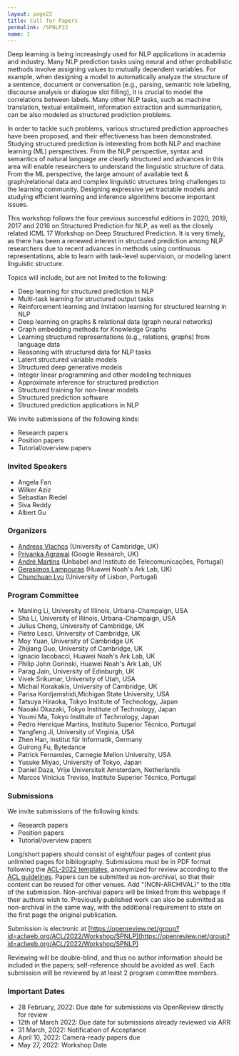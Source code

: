 ```yaml
---
layout: page22
title: Call for Papers
permalink: /SPNLP22
name: 1
---
```


Deep learning is being increasingly used for NLP applications in academia and industry. Many NLP prediction tasks using neural and other probabilistic methods involve assigning values to mutually dependent variables. For example, when designing a model to automatically analyze the structure of a sentence, document or conversation (e.g., parsing, semantic role labeling, discourse analysis or dialogue slot filling), it is crucial to model the correlations between labels. Many other NLP tasks, such as machine translation, textual entailment, information extraction and summarization, can be also modeled as structured prediction problems.

In order to tackle such problems, various structured prediction approaches have been proposed, and their effectiveness has been demonstrated. Studying structured prediction is interesting from both NLP and machine learning (ML) perspectives. From the NLP perspective, syntax and semantics of natural language are clearly structured and advances in this area will enable researchers to understand the linguistic structure of data. From the ML perspective, the large amount of available text & graph/relational data and complex linguistic structures bring challenges to the learning community. Designing expressive yet tractable models and studying efficient learning and inference algorithms become important issues.

This workshop follows the four previous successful editions in 2020, 2019, 2017 and 2016 on Structured Prediction for NLP, as well as the closely related ICML 17 Workshop on Deep Structured Prediction. It is very timely, as there has been a renewed interest in structured prediction among NLP researchers due to recent advances in methods using continuous representations, able to learn with task-level supervision, or modeling latent linguistic structure.

Topics will include, but are not limited to the following:

*  Deep learning for structured prediction in NLP
*  Multi-task learning for structured output tasks
*  Reinforcement learning and imitation learning for structured learning in NLP
*  Deep learning on graphs & relational data (graph neural networks)
*  Graph embedding methods for Knowledge Graphs
*  Learning structured representations (e.g., relations, graphs) from language data
*  Reasoning with structured data for NLP tasks
*  Latent structured variable models
*  Structured deep generative models
*  Integer linear programming and other modeling techniques
*  Approximate inference for structured prediction
*  Structured training for non-linear models
*  Structured prediction software
*  Structured prediction applications in NLP

We invite submissions of the following kinds:
*  Research papers
*  Position papers
*  Tutorial/overview papers

### Invited Speakers
 
- Angela Fan
- Wilker Aziz
- Sebastian Riedel
- Siva Reddy
- Albert Gu


### Organizers

* [Andreas Vlachos](https://andreasvlachos.github.io) (University of Cambridge, UK)
* [Priyanka Agrawal](https://sites.google.com/site/priyankaagr17) (Google Research, UK)
* [André Martins](https://andre-martins.github.io) (Unbabel and Instituto de Telecomunicações, Portugal)
* [Gerasimos Lampouras](https://glampouras.github.io/) (Huawei Noah's Ark Lab, UK)
* [Chunchuan Lyu]() (University of Lisbon, Portugal)

### Program Committee

* Manling Li, University of Illinois, Urbana-Champaign, USA
* Sha Li, University of Illinois, Urbana-Champaign, USA
* Julius Cheng, University of Cambridge, UK
* Pietro Lesci, University of Cambridge, UK
* Moy Yuan, University of Cambridge UK
* Zhijiang Guo, University of Cambridge, UK
* Ignacio Iacobacci, Huawei Noah's Ark Lab, UK
* Philip John Gorinski, Huawei Noah's Ark Lab, UK
* Parag Jain, University of Edinburgh, UK
* Vivek Srikumar, University of Utah, USA 
* Michail Korakakis, University of Cambridge, UK
* Parisa Kordjamshidi,Michigan State University, USA 
* Tatsuya Hiraoka, Tokyo Institute of Technology, Japan
* Naoaki Okazaki, Tokyo Institute of Technology, Japan
* Youmi Ma, Tokyo Institute of Technology, Japan
* Pedro Henrique Martins, Instituto Superior Técnico, Portugal
* Yangfeng Ji, University of Virginia, USA
* Zhen Han, Institut für Informatik, Germany
* Guirong Fu, Bytedance
* Patrick Fernandes, Carnegie Mellon University, USA
* Yusuke Miyao, University of Tokyo, Japan
* Daniel Daza, Vrije Universiteit Amsterdam, Netherlands
* Marcos Vinicius Treviso, Instituto Superior Técnico, Portugal

### Submissions

We invite submissions of the following kinds:
*  Research papers
*  Position papers
*  Tutorial/overview papers

Long/short papers should consist of eight/four pages of content plus unlimited pages for bibliography. Submissions must be in PDF format following the [ACL-2022 templates](https://github.com/acl-org/acl-style-files), anonymized for review according to the [ACL guidelines](https://www.2022.aclweb.org/callpapers). Papers can be submitted as non-archival, so that their content can be reused for other venues. Add "(NON-ARCHIVAL)" to the title of the submission. Non-archival papers will be linked from this webpage if their authors wish to. Previously published work can also be submitted as non-archival in the same way, with the additional requirement to state on the first page the original publication.
<!--To mark your submission as non-archival, check the corresponding checkbox on the submission form. -->

Submission is electronic at
[https://openreview.net/group?id=aclweb.org/ACL/2022/Workshop/SPNLP](https://openreview.net/group?id=aclweb.org/ACL/2022/Workshop/SPNLP)

Reviewing will be double-blind, and thus no author information should be included in the papers; self-reference should be avoided as well. Each submission will be reviewed by at least 2 program committee members. 

### Important Dates
- 28 February, 2022: Due date for submissions via OpenReview directly for review
- 12th of March 2022: Due date for submissions already reviewed via ARR
- 31 March, 2022: Notification of Acceptance
- April 10, 2022: Camera-ready papers due
- May 27, 2022: Workshop Date
